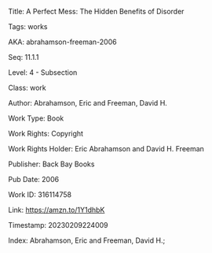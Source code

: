 Title:  A Perfect Mess: The Hidden Benefits of Disorder

Tags:   works

AKA:    abrahamson-freeman-2006

Seq:    11.1.1

Level:  4 - Subsection

Class:  work

Author: Abrahamson, Eric and Freeman, David H.

Work Type: Book

Work Rights: Copyright

Work Rights Holder: Eric Abrahamson and David H. Freeman

Publisher: Back Bay Books

Pub Date: 2006

Work ID: 316114758

Link:   https://amzn.to/1Y1dhbK

Timestamp: 20230209224009

Index:  Abrahamson, Eric and Freeman, David H.; 
